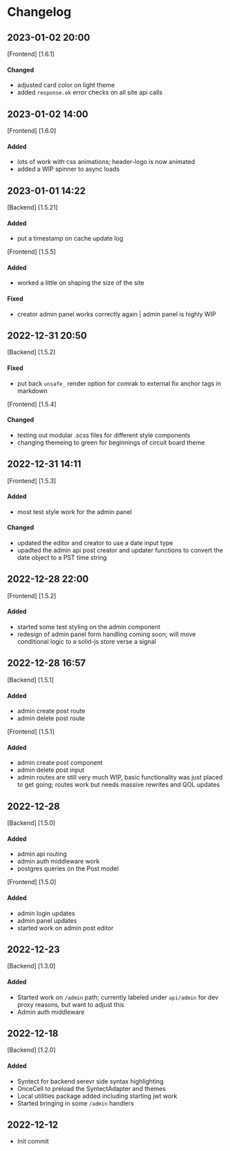 # Changelog

## 2023-01-02 20:00

[Frontend] [1.6.1]

#### Changed

- adjusted card color on light theme
- added `response.ok` error checks on all site api calls

## 2023-01-02 14:00

[Frontend] [1.6.0]

#### Added

- lots of work with css animations; header-logo is now animated
- added a WIP spinner to async loads

## 2023-01-01 14:22

[Backend] [1.5.21]

#### Added

- put a timestamp on cache update log

[Frontend] [1.5.5]

#### Added

- worked a little on shaping the size of the site

#### Fixed

- creator admin panel works correctly again | admin panel is highly WIP

## 2022-12-31 20:50

[Backend] [1.5.2]

#### Fixed

- put back `unsafe_` render option for comrak to external fix anchor tags in markdown

[Frontend] [1.5.4]

#### Changed

- testing out modular .scss files for different style components
- changing themeing to green for beginnings of circuit board theme

## 2022-12-31 14:11

[Frontend] [1.5.3]

#### Added

- most test style work for the admin panel

#### Changed

- updated the editor and creator to use a date input type
- upadted the admin api post creator and updater functions to convert the date object to a PST time string

## 2022-12-28 22:00

[Frontend] [1.5.2]

#### Added

- started some test styling on the admin component
- redesign of admin panel form handling coming soon; will move conditional logic to a solid-js store verse a signal

## 2022-12-28 16:57

[Backend] [1.5.1]

#### Added

- admin create post route
- admin delete post route

[Frontend] [1.5.1]

#### Added

- admin create post component
- admin delete post input
- admin routes are still very much WIP, basic functionality was just placed to get going; routes work but needs massive rewrites and QOL updates

## 2022-12-28

[Backend] [1.5.0]

#### Added

- admin api routing
- admin auth middleware work
- postgres queries on the Post model

[Frontend] [1.5.0]

#### Added

- admin login updates
- admin panel updates
- started work on admin post editor

## 2022-12-23

[Backend] [1.3.0]

#### Added

- Started work on `/admin` path; currently labeled under `api/admin` for dev proxy reasons, but want to adjust this
- Admin auth middleware

## 2022-12-18

[Backend] [1.2.0]

#### Added

- Syntect for backend serevr side syntax highlighting
- OnceCell to preload the SyntectAdapter and themes
- Local utilities package added including starting jwt work
- Started bringing in some `/admin` handlers

## 2022-12-12

- Init commit
